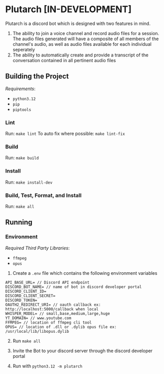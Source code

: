 # Plutarch [IN-DEVELOPMENT]

Plutarch is a discord bot which is designed with two features in mind.

1. The ability to join a voice channel and record audio files for a session. The
    audio files generated will have a composite of all members of the channel's
    audio, as well as audio files available for each individual seperately 
2. The ability to automatically create and provide a transcript of the
    conversation contained in all pertinent audio files

## Building the Project

*Requirements*:

- `python3.12`
- `pip`
- `piptools`

### Lint

Run: `make lint`
To auto fix where possible: `make lint-fix`

### Build

Run: `make build`

### Install

Run: `make install-dev`

### Build, Test, Format, and Install

Run: `make all`

## Running

### Environment

*Required Third Party Libraries*:

- `ffmpeg`
- `opus`

1. Create a `.env` file which contains the following environment variables

```
API_BASE_URL= // Discord API endpoint
DISCORD_BOT_NAME= // name of bot in discord developer portal
DISCORD_CLIENT_ID=
DISCORD_CLIENT_SECRET=
DISCORD_TOKEN=
OAUTH2_REDIRECT_URI= // oauth callback ex: http://localhost:5000/callback when local
WHISPER_MODEL= // small,base,medium,large,huge
YT_DOMAIN= // www.youtube.com
FFMPEG= // location of ffmpeg cli tool
OPUS= // location of .dll or .dylib opus file ex: /usr/local/lib/libopus.dylib
```

2. Run `make all`

3. Invite the Bot to your discord server through the discord developer portal
4. Run with `python3.12 -m plutarch`